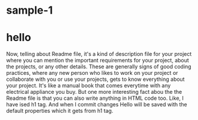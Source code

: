 # sample-1
<h1>hello</h1>
Now, telling about Readme file, it's a kind of description file for your project where you can mention the important requirements for your project, about the projects, or any other details. These are generally signs of good coding practices, where any new person who likes to work on your project or collaborate with you or use your projects, gets to know everything about your project. It's like a manual book that comes everytime with any electrical appliance you buy. But one more interesting fact abou the the Readme file is that you can also write anything in HTML code too. Like, I have ised h1 tag. And when I commit changes Hello will be saved with the default properties which it gets from h1 tag.
